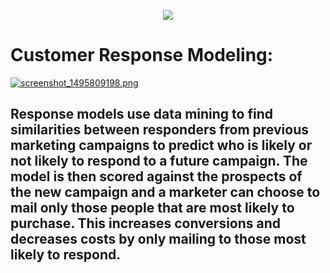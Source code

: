 <p align="center">
  <img src="https://s19.postimg.org/70egtut9v/screenshot_1495809310.png">
</p>


# Customer Response Modeling:
[![screenshot_1495809198.png](https://s19.postimg.org/xwyg26c37/screenshot_1495809198.png)](https://postimg.org/image/4uk5zcptb/)
## Response models use data mining to find similarities between responders from previous marketing campaigns to predict who is likely or not likely to respond to a future campaign. The model is then scored against the prospects of the new campaign and a marketer can choose to mail only those people that are most likely to purchase. This increases conversions and decreases costs by only mailing to those most likely to respond.
